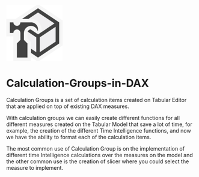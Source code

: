 ![alt text](https://github.com/Justmaister/Calculation-Groups-in-DAX/blob/master/tabular_editor_icon.png)

# Calculation-Groups-in-DAX                

Calculation Groups is a set of calculation items created on Tabular Editor that are applied on top of existing DAX measures. 

With calculation groups we can easily create different functions for all different measures created on the Tabular Model that save a lot of time, for example, the creation of the different Time Intelligence functions, and now we have the ability to format each of the calculation items.  



The most common use of Calculation Group is on the implementation of different time Intelligence calculations over the measures on the model and the other common use is the creation of slicer where you could select the measure to implement. 
